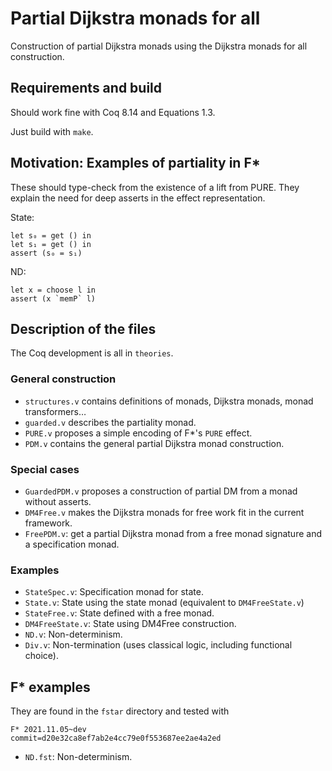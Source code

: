 # Partial Dijkstra monads for all

Construction of partial Dijkstra monads using the Dijkstra monads for all
construction.

## Requirements and build

Should work fine with Coq 8.14 and Equations 1.3.

Just build with `make`.

## Motivation: Examples of partiality in F*

These should type-check from the existence of a lift from PURE.
They explain the need for deep asserts in the effect representation.

State:
```fstar
let s₀ = get () in
let s₁ = get () in
assert (s₀ = s₁)
```

ND:
```fstar
let x = choose l in
assert (x `memP` l)
```

## Description of the files

The Coq development is all in `theories`.

### General construction

- `structures.v` contains definitions of monads, Dijkstra monads, monad
transformers…
- `guarded.v` describes the partiality monad.
- `PURE.v` proposes a simple encoding of F*'s `PURE` effect.
- `PDM.v` contains the general partial Dijkstra monad construction.

### Special cases

- `GuardedPDM.v` proposes a construction of partial DM from a monad without
asserts.
- `DM4Free.v` makes the Dijkstra monads for free work fit in the current
framework.
- `FreePDM.v`: get a partial Dijkstra monad from a free monad signature and
a specification monad.

### Examples

- `StateSpec.v`: Specification monad for state.
- `State.v`: State using the state monad (equivalent to `DM4FreeState.v`)
- `StateFree.v`: State defined with a free monad.
- `DM4FreeState.v`: State using DM4Free construction.
- `ND.v`: Non-determinism.
- `Div.v`: Non-termination (uses classical logic, including functional choice).

## F* examples

They are found in the `fstar` directory and tested with
```
F* 2021.11.05~dev
commit=d20e32ca8ef7ab2e4cc79e0f553687ee2ae4a2ed
```

- `ND.fst`: Non-determinism.